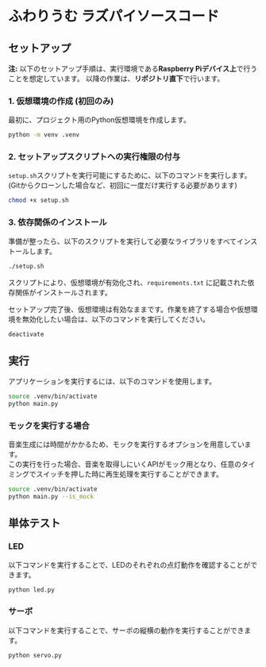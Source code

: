 # ふわりうむ ラズパイソースコード

## セットアップ

**注:** 以下のセットアップ手順は、実行環境である**Raspberry Piデバイス上**で行うことを想定しています。 以降の作業は、**リポジトリ直下**で行います。


### 1. 仮想環境の作成 (初回のみ)

最初に、プロジェクト用のPython仮想環境を作成します。

```bash
python -m venv .venv
```

### 2. セットアップスクリプトへの実行権限の付与

`setup.sh`スクリプトを実行可能にするために、以下のコマンドを実行します。(Gitからクローンした場合など、初回に一度だけ実行する必要があります)

```bash
chmod +x setup.sh
```

### 3. 依存関係のインストール

準備が整ったら、以下のスクリプトを実行して必要なライブラリをすべてインストールします。

```bash
./setup.sh
```

スクリプトにより、仮想環境が有効化され、`requirements.txt` に記載された依存関係がインストールされます。

セットアップ完了後、仮想環境は有効なままです。作業を終了する場合や仮想環境を無効化したい場合は、以下のコマンドを実行してください。

```bash
deactivate
```

## 実行

アプリケーションを実行するには、以下のコマンドを使用します。

```bash
source .venv/bin/activate
python main.py
```

### モックを実行する場合
音楽生成には時間がかかるため、モックを実行するオプションを用意しています。  
この実行を行った場合、音楽を取得しにいくAPIがモック用となり、任意のタイミングでスイッチを押した時に再生処理を実行することができます。
```bash
source .venv/bin/activate
python main.py --is_mock
```

## 単体テスト
### LED
以下コマンドを実行することで、LEDのそれぞれの点灯動作を確認することができます。
```bash
python led.py
```

### サーボ
以下コマンドを実行することで、サーボの縦横の動作を実行することができます。
```bash
python servo.py
```